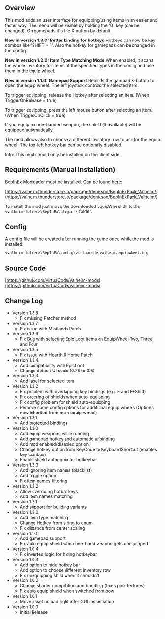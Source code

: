 ## Overview

This mod adds an user interface for equipping/using items in an easier and faster way. The menu will be visible by holding the 'G' key (can be changed). On gamepads it's the X button by default.

**New in version 1.3.0: Better binding for hotkeys**
Hotkeys can now be key combos like 'SHIFT + 1'. Also the hotkey for gamepads can be changed in the config.

**New in version 1.2.0: Item Type Matching Mode**
When enabled, it scans the whole inventory for items of the specified types in the config and use them in the equip wheel.

**New in version 1.1.0: Gamepad Support**
Rebinds the gampad X-button to open the equip wheel. The left joystick controls the selected item.


To trigger equipping, release the Hotkey after selecting an item. (When TriggerOnRelease = true)

To trigger equipping, press the left mouse button after selecting an item. (When TriggerOnClick = true)

If you equip an one-handed weapon, the shield (if available) will be equipped automatically. 

The mod allows also to choose a different inventory row to use for the equip wheel.
The top-left hotkey bar can be optionally disabled.

Info: This mod should only be installed on the client side.


## Requirements (Manual Installation)

BepInEx Modloader must be installed. Can be found here:

[https://valheim.thunderstore.io/package/denikson/BepInExPack_Valheim/](https://valheim.thunderstore.io/package/denikson/BepInExPack_Valheim/)

To install the mod just move the downloaded EquipWheel.dll to the `<valheim-folder>\BepInEx\plugins\` folder.


## Config

A config file will be created after running the game once while the mod is installed:

`<valheim-folder>\BepInEx\config\virtuacode.valheim.equipwheel.cfg`

## Source Code

[https://github.com/virtuaCode/valheim-mods](https://github.com/virtuaCode/valheim-mods)

## Change Log

- Version 1.3.8
    - Fix missing Patcher method
- Version 1.3.7
    - Fix issue with Mistlands Patch
- Version 1.3.6
    - Fix Bug with selecting Epic Loot items on EquipWheel Two, Three and Four
- Version 1.3.5
    - Fix issue with Hearth & Home Patch
- Version 1.3.4
    - Add compatibility with EpicLoot
    - Change default UI scale (0.75 to 0.5)
- Version 1.3.3
    - Add label for selected item
- Version 1.3.2
    - Fix problem with overlapping key bindings (e.g. F and F+Shift)
    - Fix ordering of shields when auto-equipping
    - Fix config problem for shield auto-equipping
    - Remove some config options for additional equip wheels (Options now inherited from main equip wheel)
- Version 1.3.1
    - Add protected bindings
- Version 1.3.0
    - Add equip weapons while running
    - Add gamepad hotkey and automatic unbinding
    - Add mod enabled/disabled option
    - Change hotkey option from KeyCode to KeyboardShortcut (enables key combos)
    - Enable shield autoequip for hotkeybar
- Version 1.2.3
    - Add ignoring item names (blacklist)
    - Add toggle option
    - Fix item names filtering
- Version 1.2.2
    - Allow overriding hotbar keys
    - Add item names matching
- Version 1.2.1
    - Add support for building variants
- Version 1.2.0
    - Add item type matching
    - Change Hotkey from string to enum
    - Fix distance from center scaling
- Version 1.1.0
    - Add gamepad support
    - Fix auto equip shield when one-hand weapon gets unequipped
- Version 1.0.4
    - Fix inverted logic for hiding hotkeybar
- Version 1.0.3
    - Add option to hide hotkey bar
    - Add option to choose different inventory row
    - Fix unequipping shild when it shouldn't
- Version 1.0.2
    - Change shader compilation and bundling (fixes pink textures)
    - Fix auto equip shield when switched from bow
- Version 1.0.1
    - Move asset unload right after GUI instantiation
- Version 1.0.0
    - Initial Release

